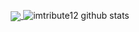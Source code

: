 <p align="center">
  <a href="https://github.com/imtribute12/github-readme-stats">
  <img align="center" src="https://github-readme-stats.vercel.app/api?username=imtribute12&theme=vision-friendly-dark"  />
</a>
<a>
  <img alt="imtribute12 github stats" src="https://github-readme-stats.vercel.app/api/top-langs/?username=imtribute12&theme=vision-friendly-dark" />
</a>
</p>
  
